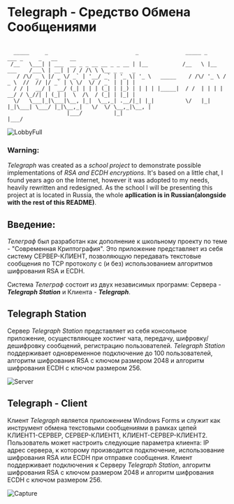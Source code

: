 # Telegraph - Средство Обмена Сообщениями
```

  _____     _                            _               _____ _              ___ _     _   __    __            
 /__   \___| | ___  __ _ _ __ __ _ _ __ | |__           /__   \ |__   ___    /___\ | __| | / / /\ \ \__ _ _   _ 
   / /\/ _ \ |/ _ \/ _` | '__/ _` | '_ \| '_ \   _____    / /\/ '_ \ / _ \  //  // |/ _` | \ \/  \/ / _` | | | |
  / / |  __/ |  __/ (_| | | | (_| | |_) | | | | |_____|  / /  | | | |  __/ / \_//| | (_| |  \  /\  / (_| | |_| |
  \/   \___|_|\___|\__, |_|  \__,_| .__/|_| |_|          \/   |_| |_|\___| \___/ |_|\__,_|   \/  \/ \__,_|\__, |
                   |___/          |_|                                                                     |___/ 

```
![LobbyFull](https://user-images.githubusercontent.com/28807607/121287648-8a321900-c914-11eb-9b56-4e550ec30b71.PNG)

### Warning:
*Telegraph* was created as a *school project* to demonstrate possible implementations of *RSA and ECDH encryptions*. It's based on  a little chat, I found years ago on the Internet, however
it was adopted to my needs, heavily rewritten and redesigned. As the school I will be presenting this project at is located in Russia, the whole **apllication is in Russian(alongside with the rest of this README)**.

## Введение:
*Телеграф* был разработан как дополнение к школьному проекту по теме - "Современная Криптография". Это приложение представляет из себя систему СЕРВЕР-КЛИЕНТ, позволяющую передавать текстовые сообщения по TCP протоколу с (и без) использованием
алгоритмов шифрования RSA и ECDH.

Система *Телеграф* состоит из двух независимых программ: Сервера - ***Telegraph Station*** и Клиента - ***Telegraph***.

## Telegraph Station

Сервер *Telegraph Station* представляет из себя консольное приложение, осуществляющее хостинг чата, передачу, шифровку/дешифровку сообщений, регистрацию пользователей. *Telegraph Station* поддерживает
одновременное подключение до 100 пользователей, алгоритм шифрования RSA с ключом размером 2048 и алгоритм шифрования ECDH с ключом размером 256.

![Server](https://user-images.githubusercontent.com/28807607/121287657-8c947300-c914-11eb-878e-b5a4d2d94956.PNG)

## Telegraph - Client

Клиент *Telegraph* является приложением Windows Forms и служит как инструмент обмена текстовыми сообщениями в рамках цепей КЛИЕНТ1-СЕРВЕР, СЕРВЕР-КЛИЕНТ1, КЛИЕНТ-СЕРВЕР-КЛИЕНТ2.
Пользователь может настроить следующие параметра клиента: IP адрес сервера, к которому производится подключение, использование шифрования RSA или ECDH при отправке сообщения.
Клиент поддерживает подключения к Серверу *Telegraph Station*, алгоритм шифрования RSA с ключом размером 2048 и алгоритм шифрования ECDH с ключом размером 256.

![Capture](https://user-images.githubusercontent.com/28807607/121287644-87cfbf00-c914-11eb-8ddb-970608232b7a.PNG)
